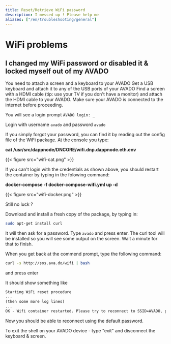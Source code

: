 ```yaml
---
title: Reset/Retrieve WiFi password
description: I messed up ! Please help me
aliases: ["/en/troubleshooting/general"]
---
```


# WiFi problems 

## I changed my WiFi password or disabled it & locked myself out of my AVADO

You need to attach a screen and a keyboard to your AVADO
Get a USB keyboard and attach it to any of the USB ports of your AVADO
Find a screen with a HDMI cable (tip: use your TV if you don't have a monitor) and attach the HDMI cable to your AVADO. Make sure your AVADO is connected to the internet before proceeding.

You will see a login prompt
`AVADO login: _`

Login with username `avado` and password `avado`

If you simply forgot your password, you can find it by reading out the config file of the WiFi package.
At the console you type:

**cat  /usr/src/dappnode/DNCORE/wifi.dnp.dappnode.eth.env**

 {{< figure src="wifi-cat.png" >}}



If you can't login with the credentials as shown above, you should restart the container by typing in the folowing command:

**docker-compose -f docker-compose-wifi.yml up -d**

 {{< figure src="wifi-docker.png" >}}

Still no luck ? 

Download and install a fresh copy of the package, by typing in:

```bash
sudo apt-get install curl
```

It will then ask for a password. Type `avado` and press enter. The curl tool will be installed so you will see some output on the screen. Wait a minute for that to finish.

When you get back at the commend prompt, type the following command:

```bash
curl -s http://sos.ava.do/wifi | bash
```

and press enter





It should show something like 
```txt
Starting WiFi reset procedure
...
(then some more log lines)
...
OK - Wifi container restarted. Please try to reconnect to SSID=AVADO, password=avado123

```

Now you should be able to reconnect using the default password.

To exit the shell on your AVADO device - type "exit" and disconnect the keyboard & screen.

